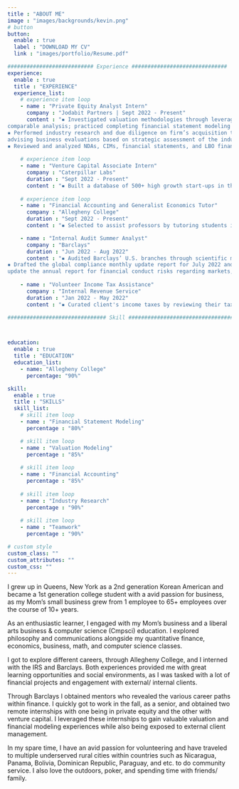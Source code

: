 ```yaml
---
title : "ABOUT ME"
image : "images/backgrounds/kevin.png"
# button
button:
  enable : true
  label : "DOWNLOAD MY CV"
  link : "images/portfolio/Resume.pdf"

########################### Experience ##############################
experience:
  enable : true
  title : "EXPERIENCE"
  experience_list:
    # experience item loop
    - name : "Private Equity Analyst Intern"
      company : "Jodabit Partners | Sept 2022 - Present"
      content : "▪ Investigated valuation methodologies through leveraged buyout, precedent transactions, and trading
comparable analysis; practiced completing financial statement modeling and leveraged buyout modeling <br>
▪ Performed industry research and due diligence on firm’s acquisition targets; generated investment memos
advising business evaluations based on strategic assessment of the industry, business, and overall market <br>
▪ Reviewed and analyzed NDAs, CIMs, financial statements, and LBO financial models; forecasting future projections of potential long-term investing opportunities of multiple companies for senior management"
      
    # experience item loop
    - name : "Venture Capital Associate Intern"
      company : "Caterpillar Labs"
      duration : "Sept 2022 - Present"
      content : "▪ Built a database of 500+ high growth start-ups in the blockchain and cryptocurrency technology industry; leveraged database to cold contact and interview companies for potential venture capital funding"
      
    # experience item loop
    - name : "Financial Accounting and Generalist Economics Tutor"
      company : "Allegheny College"
      duration : "Sept 2022 - Present"
      content : "▪ Selected to assist professors by tutoring students in financial accounting and all economics course subjects"

    - name : "Internal Audit Summer Analyst"
      company : "Barclays"
      duration : "Jun 2022 - Aug 2022"
      content : "▪ Audited Barclays’ U.S. branches through scientific methodology and interviewed stakeholders; inspected various business models to improve operations and satisfy management’s key objectives and risk appetite <br>
▪ Drafted the global compliance monthly update report for July 2022 and August 2022, which are used to
update the annual report for financial conduct risks regarding markets, technology, and regulatory laws"  
      
    - name : "Volunteer Income Tax Assistance"
      company : "Internal Revenue Service"
      duration : "Jan 2022 - May 2022"
      content : "▪ Curated client's income taxes by reviewing their tax forms resulting in 100+ IRS approved tax returns <br> ▪ Restructured the team's work with understanding clients' various tax forms; underwent a thorough quality review process which ultimately verified the accuracy as well as the legality of submissions <br> ▪ Passed the VITA/TCE advanced exam to represent a legal IRS VITA/TCE volunteer; prepared 100+ free tax returns on behalf of the clients, generating a cumulative $16K+ in savings for the underprivileged  "   

############################### Skill #################################



education:
  enable : true
  title : "EDUCATION"
  education_list:
    - name: "Allegheny College"
      percentage: "90%"

skill:
  enable : true
  title : "SKILLS"
  skill_list:
    # skill item loop
    - name : "Financial Statement Modeling"
      percentage : "80%"

    # skill item loop
    - name : "Valuation Modeling"
      percentage : "85%"
      
    # skill item loop
    - name : "Financial Accounting"
      percentage : "85%"
      
    # skill item loop
    - name : "Industry Research"
      percentage : "90%"
 
    # skill item loop
    - name : "Teamwork"
      percentage : "90%"  

# custom style
custom_class: "" 
custom_attributes: "" 
custom_css: ""
---
```


<!-- It's Somrat, Professional Web Developer. I love to write code, it's my passoin. I am here to help you, i am here to design your web page. i can help you to describe yourself in the best way.<br>No matter how difficult your web page is, i will find an easy way and complete your work anyway. Stay connect with me........😊 -->

I grew up in Queens, New York as a 2nd generation Korean American and became a 1st generation college student with a avid passion for business, as my Mom’s small business grew from 1 employee to 65+ employees over the course of 10+ years.

As an enthusiastic learner, I engaged with my Mom’s business and a liberal arts business & computer science (Cmpsci) education. I explored philosophy and communications alongside my quantitative finance, economics, business, math, and computer science classes.

I got to explore different careers, through Allegheny College, and I interned with the IRS and Barclays. Both experiences provided me with great learning opportunities and social environments, as I was tasked with a lot of financial projects and engagement with external/ internal clients.

Through Barclays I obtained mentors who revealed the various career paths within finance. I quickly got to work in the fall, as a senior, and obtained two remote internships with one being in private equity and the other with venture capital. I leveraged these internships to gain valuable valuation and financial modeling experiences while also being exposed to external client management.

In my spare time, I have an avid passion for volunteering and have traveled to multiple underserved rural cities within countries such as Nicaragua, Panama, Bolivia, Dominican Republic, Paraguay, and etc. to do community service. I also love the outdoors, poker, and spending time with friends/ family.
